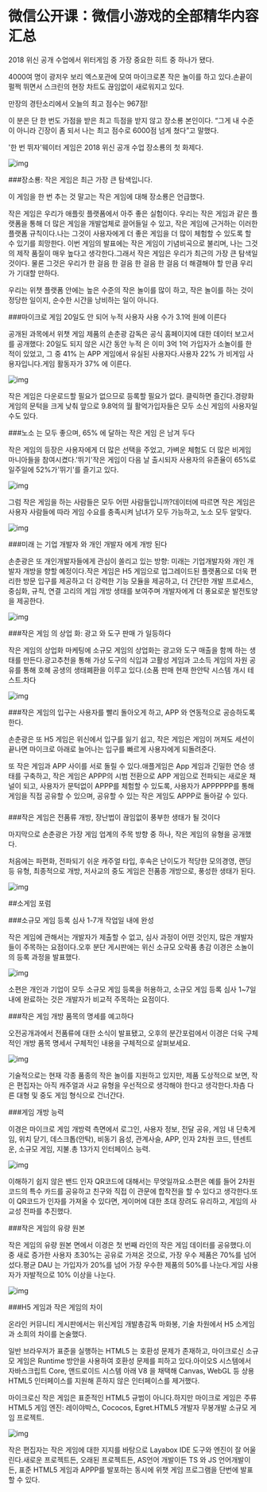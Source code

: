 # 微信公开课：微信小游戏的全部精华内容汇总

2018 위신 공개 수업에서 위터게임 중 가장 중요한 히트 중 하나가 됐다.

4000여 명이 광저우 보리 엑스포관에 모여 마이크로폰 작은 놀이를 하고 있다.손끝이 펄쩍 뛰면서 스크린의 현장 차트도 끊임없이 새로워지고 있다.

만장의 경탄소리에서 오늘의 최고 점수는 967점!

이 분은 단 한 번도 가점을 받은 최고 득점을 받지 않고 장소룡 본인이다. “그게 내 수준이 아니라 긴장이 좀 되서 나는 최고 점수로 6000점 넘게 쳤다”고 말했다.

'한 번 뛰자'웨이터 게임은 2018 위신 공개 수업 장소룡의 첫 화제다.

![img](http://upload.techweb.com.cn/s/640/2018/0116/1516089478261.jpg) 



###장소룡: 작은 게임은 최근 가장 큰 탐색입니다.

이 게임을 한 번 추는 것 말고는 작은 게임에 대해 장소룡은 언급했다.

작은 게임은 우리가 애플릿 플랫폼에서 아주 좋은 실험이다. 우리는 작은 게임과 같은 플랫폼을 통해 더 많은 게임을 개발업체로 끌어들일 수 있고, 작은 게임에 근거하는 이러한 플랫폼 규칙이다.나는 그것이 사용자에게 더 좋은 게임을 더 많이 체험할 수 있도록 할 수 있기를 희망한다. 이번 게임의 발표에는 작은 게임이 기념비곡으로 불리며, 나는 그것의 제작 품질이 매우 높다고 생각한다.그래서 작은 게임은 우리가 최근의 가장 큰 탐색일 것이다. 물론 그것은 우리가 한 걸음 한 걸음 한 걸음 한 걸음 더 해결해야 할 만큼 우리가 기대할 만하다.

우리는 위챗 플랫폼 안에는 높은 수준의 작은 놀이를 많이 하고, 작은 놀이를 하는 것이 정당한 일이지, 순수한 시간을 낭비하는 일이 아니다.

###마이크로 게임 20일도 안 되어 누적 사용자 사용 수가 3.1억 원에 이른다

공개된 과목에서 위챗 게임 제품의 손춘광 감독은 공식 홈페이지에 대한 데이터 보고서를 공개했다: 20일도 되지 않은 시간 동안 누적 은 이미 3억 1억 가입자가 소놀이를 한 적이 있었고, 그 중 41% 는 APP 게임에서 유실된 사용자다.사용자 22% 가 비게임 사용자입니다.게임 활동자가 37% 에 이른다.

![img](http://upload.techweb.com.cn/s/640/2018/0116/1516089478305.jpg) 


작은 게임은 다운로드할 필요가 없으므로 등록할 필요가 없다. 클릭하면 즐긴다.경량화 게임의 문턱을 크게 낮춰 앞으로 9.8억의 월 활억가입자들은 모두 소신 게임의 사용자일 수도 있다.

###노소 는 모두 좋으며, 65% 에 달하는 작은 게임 은 남겨 두다

작은 게임의 등장은 사용자에게 더 많은 선택을 주었고, 가벼운 체험도 더 많은 비게임 마니아들을 참여시켰다.'뛰기'작은 게임이 다음 날 출시되자 사용자의 유존율이 65%로 일주일에 52%가'뛰기'를 즐기고 있다.

![img](http://upload.techweb.com.cn/s/640/2018/0116/1516089478602.png) 


그럼 작은 게임을 하는 사람들은 모두 어떤 사람들입니까?데이터에 따르면 작은 게임은 사용자 사람들에 따라 게임 수요를 충족시켜 남녀가 모두 가능하고, 노소 모두 알맞다.

![img](http://upload.techweb.com.cn/s/640/2018/0116/1516089478442.jpg) 







###미래 는 기업 개발자 와 개인 개발자 에게 개방 된다

손춘광은 또 개인개발자들에게 관심이 쏠리고 있는 방향: 미래는 기업개발자와 개인 개발자 개방을 향할 예정이다.작은 게임은 H5 게임으로 업그레이드된 플랫폼으로 더욱 편리한 방문 입구를 제공하고 더 강력한 기능 모듈을 제공하고, 더 간단한 개발 프로세스, 중심화, 규칙, 연결 고리의 게임 개방 생태를 보여주며 개발자에게 더 풍요로운 발전토양을 제공한다.

![img](http://upload.techweb.com.cn/s/640/2018/0116/1516089478600.jpg) 







###작은 게임 의 상업 화: 광고 와 도구 판매 가 일등하다

작은 게임의 상업화 마케팅에 소규모 게임의 상업화는 광고와 도구 매출을 함께 하는 생태를 만든다.광고추천을 통해 가상 도구의 식입과 고활성 게임과 고소득 게임의 자원 공유를 통해 호혜 공생의 생태폐환을 이루고 있다.(소품 판매 현재 한안탁 시스템 개시 테스트.차다

![img](http://upload.techweb.com.cn/s/640/2018/0116/1516089478717.jpg) 







###작은 게임의 입구는 사용자를 빨리 돌아오게 하고, APP 와 연동적으로 공승하도록 한다.

손춘광은 또 H5 게임은 위신에서 입구를 잃기 쉽고, 작은 게임은 게임이 꺼져도 세션이 끝나면 마이크로 아래로 늘어나는 입구를 빠르게 사용자에게 되돌려준다.

또 작은 게임과 APP 사이를 서로 돌릴 수 있다.애플게임은 App 게임과 긴밀한 연승 생태를 구축하고, 작은 게임은 APPP의 시범 전환으로 APP 게임으로 전파되는 새로운 채널이 되고, 사용자가 문턱없이 APPP를 체험할 수 있도록, 사용자가 APPPPPP를 통해 게임을 직접 공유할 수 있으며, 공유할 수 있는 작은 게임도 APPP로 돌아갈 수 있다.

### 

###작은 게임은 전품류 개방, 장난법이 끊임없이 풍부한 생태가 될 것이다

마지막으로 손춘광은 가장 게임 업계의 주목 방향 중 하나, 작은 게임의 유형을 공개했다.

처음에는 파편화, 전파되기 쉬운 캐주얼 타입, 후속은 난이도가 적당한 모의경영, 랜딩 등 유형, 최종적으로 개방, 저사교의 중도 게임은 전품종 개방으로, 풍성한 생태가 된다.

![img](http://upload.techweb.com.cn/s/640/2018/0116/1516089478197.png) 











##소게임 포럼



###소규모 게임 등록 심사 1-7개 작업일 내에 완성

작은 게임에 관해서는 개발자가 제출할 수 없고, 심사 과정이 어떤 것인지, 많은 개발자들이 주목하는 요점이다.오후 분단 게시판에는 위신 소규모 오락품 총감 이경은 소놀이의 등록 과정을 발표했다.

![img](http://upload.techweb.com.cn/s/640/2018/0116/1516089478157.jpg) 




소편은 개인과 기업이 모두 소규모 게임 등록을 허용하고, 소규모 게임 등록 심사 1~7일 내에 완료하는 것은 개발자가 비교적 주목하는 요점이다.



###작은 게임 개방 품목의 명세를 예고하다

오전공개과에서 전품류에 대한 소식이 발표됐고, 오후의 분간포럼에서 이경은 더욱 구체적인 개방 품목 명세서 구체적인 내용을 구체적으로 살펴보세요.

![img](http://upload.techweb.com.cn/s/640/2018/0116/1516089478619.jpg) 




기술적으로는 현재 각종 품종의 작은 놀이를 지원하고 있지만, 제품 도상적으로 보면, 작은 편집자는 아직 캐주얼과 사교 유형을 우선적으로 생각해야 한다고 생각한다.차츰 다른 대형 및 중도 게임 형식으로 건너간다.



###게임 개방 능력

이경은 마이크로 게임 개방력 측면에서 로그인, 사용자 정보, 전달 공유, 게임 내 단축게임, 위치 닫기, 데스크톱(안탁), 비동기 음성, 관계사슬, APP, 인자 2차원 코드, 텐센트운, 소규모 게임, 지불.총 13가지 인터페이스 능력.

![img](http://upload.techweb.com.cn/s/640/2018/0116/1516089478494.jpg) 




이해하기 쉽지 않은 밴드 인자 QR코드에 대해서는 무엇일까요.소편은 예를 들어 2차원 코드의 특수 카드를 공유하고 친구와 직접 이 관문에 합작전을 할 수 있다고 생각한다.또 이 QR코드가 인자를 가져올 수 있다면, 게이머에 대한 초대 장려도 유리하고, 게임의 사교성 전파를 추진했다.



###작은 게임의 유량 원본

작은 게임의 유량 원본 면에서 이경은 첫 번째 라인의 작은 게임 데이터를 공유했다.이 중 새로 증가한 사용자 초30%는 공유로 가져온 것으로, 가장 우수 제품은 70%를 넘어섰다.평균 DAU 는 가입자가 20%를 넘어 가장 우수한 제품의 50%를 나눈다.게임 사용자가 자발적으로 10% 이상을 나눈다.

![img](http://upload.techweb.com.cn/s/640/2018/0116/1516089478310.jpg) 







###H5 게임과 작은 게임의 차이

온라인 커뮤니티 게시판에서는 위신게임 개발총감독 마화봉, 기술 차원에서 H5 소게임과 소희의 차이를 논술했다.

일반 브라우저가 표준을 실행하는 HTML5 는 호환성 문제가 존재하고, 마이크로신 소규모 게임은 Runtime 방안을 사용하여 호환성 문제를 피하고 있다.아이오S 시스템에서 자바스크립트 Core, 앤드로이드 시스템 아래 V8 을 채택해 Canvas, WebGL 등 상용 HTML5 인터페이스를 지원해 흔하지 않은 인터페이스를 제거했다.

마이크로신 작은 게임은 표준적인 HTML5 규범이 아니다.하지만 마이크로 게임은 주류 HTML5 게임 엔진: 레이야박스, Cococos, Egret.HTML5 개발자 무봉개발 소규모 게임 프로젝트.

![img](http://upload.techweb.com.cn/s/640/2018/0116/1516089478528.jpg) 


작은 편집자는 작은 게임에 대한 지지를 바탕으로 Layabox IDE 도구와 엔진이 잘 어울린다.새로운 프로젝트든, 오래된 프로젝트든, AS언어 개발이든 TS 와 JS 언어개발이든, 표준 HTML5 게임과 APPP를 발포하는 동시에 위챗 게임 프로그램을 단번에 발표할 수 있다.